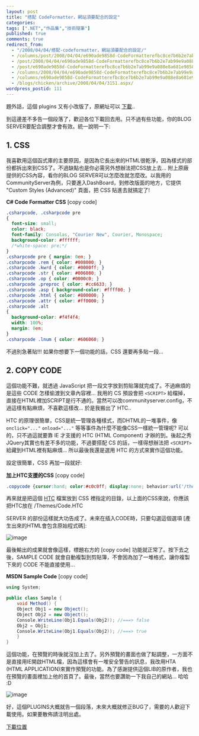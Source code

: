 ```yaml
---
layout: post
title: "搭配 CodeFormatter，網站須要配合的設定"
categories:
tags: [".NET","作品集","技術隨筆"]
published: true
comments: true
redirect_from:
  - "/2008/04/04/搭配-codeformatter，網站須要配合的設定/"
  - /columns/post/2008/04/04/e690ade9858d-CodeFormatterefbc8ce7b6b2e7ab99e9a088e8a681e9858de59088e79a84e8a8ade5ae9a.aspx/
  - /post/2008/04/04/e690ade9858d-CodeFormatterefbc8ce7b6b2e7ab99e9a088e8a681e9858de59088e79a84e8a8ade5ae9a.aspx/
  - /post/e690ade9858d-CodeFormatterefbc8ce7b6b2e7ab99e9a088e8a681e9858de59088e79a84e8a8ade5ae9a.aspx/
  - /columns/2008/04/04/e690ade9858d-CodeFormatterefbc8ce7b6b2e7ab99e9a088e8a681e9858de59088e79a84e8a8ade5ae9a.aspx/
  - /columns/e690ade9858d-CodeFormatterefbc8ce7b6b2e7ab99e9a088e8a681e9858de59088e79a84e8a8ade5ae9a.aspx/
  - /blogs/chicken/archive/2008/04/04/3151.aspx/
wordpress_postid: 111
---
```


題外話，這個 plugins 又有小改版了，原網址可以 [下載](http://www.chicken-house.net/files/chicken/ChickenHouse.LiveWriterAddIns.zip).. 

到這邊差不多告一個段落了，歡迎各位下載回去用。只不過有些功能，你的BLOG SERVER要配合調整才會有效。統一說明一下: 

## 1. **CSS** 

我喜歡用這個函式庫的主要原因，是因為它長出來的HTML很乾淨，因為樣式的部份都拆出來到CSS了。不過缺點也是你必需另外想辦法把CSS放上去... 附上原廠提供的CSS內容，看你的BLOG SERVER可以怎麼改就怎麼改。以我用的CommunityServer為例，只要進入DashBoard，到修改版面的地方，它提供 "Custom Styles (Advanced)" 頁面，把 CSS 貼進去就搞定了! 

**C# Code Formatter CSS** [copy code]

```css
.csharpcode, .csharpcode pre
{
  font-size: small;
  color: black;
  font-family: Consolas, "Courier New", Courier, Monospace;
  background-color: #ffffff;
  /*white-space: pre;*/
}
.csharpcode pre { margin: 0em; }
.csharpcode .rem { color: #008000; }
.csharpcode .kwrd { color: #0000ff; }
.csharpcode .str { color: #006080; }
.csharpcode .op { color: #0000c0; }
.csharpcode .preproc { color: #cc6633; }
.csharpcode .asp { background-color: #ffff00; }
.csharpcode .html { color: #800000; }
.csharpcode .attr { color: #ff0000; }
.csharpcode .alt 
{
  background-color: #f4f4f4;
  width: 100%;
  margin: 0em;
}
.csharpcode .lnum { color: #606060; }
```

不過別急著貼!!! 如果你想要下一個功能的話，CSS 還要再多貼一段... 

## 2. **COPY CODE** 

這個功能不難，就透過 JavaScript 把一段文字放到剪貼簿就完成了。不過麻煩的是這些 CODE 怎樣偷渡到文章內容裡... 我用的 CS 預設會把 `<SCRIPT>` 給檔掉，直接在HTML裡加SCRIPT是行不通的。當然可以改communityserver.config，不過這樣有點麻煩，不喜歡這樣改... 於是我搬出了 HTC.. 

HTC 的原理很簡單，CSS是統一管理各種樣式，而DHTML的一堆事件，像 `onclick="..."` `onload="..."` 等等事件為什麼不能像CSS一樣統一管理呢? 可以的，只不過這就要靠 IE 才支援的 HTC (HTML Component) 才辦的到。後起之秀JQuery其實也有差不多的功能，不過要搭配 CS 的話，一樣得想辦法把 `<SCRIPT>` 給藏到HTML裡有點麻煩... 所以最後我還是選用 HTC 的方式來實作這個功能。 

設定很簡單，CSS 再加一段就好: 

**加上HTC支援的CSS** [copy code]

```css
.copycode {cursor:hand; color:#c0c0ff; display:none; behavior:url('/themes/code.htc'); }
```

再來就是把這個 [HTC](/themes/code.htc) 檔案放到 CSS 裡指定的目錄，以上面的CSS來說，你應該把HTC放在 /Themes/Code.HTC 

SERVER 的部份這樣就大功告成了。未來在插入CODE時，只要勾選這個選項 [產生出來的HTML會包含原始程式碼]: 

![image](/wp-content/be-files/WindowsLiveWriter/CodeFormatter_9FE0/image_9.png)

最後輸出的成果就會像這樣，標題右方的 [copy code] 功能就正常了。按下去之後，SAMPLE CODE 就會自動複製到剪貼簿，不會因為加了一堆格式，讓你複製下來的 CODE 不能直接使用... 

**MSDN Sample Code** [copy code]

```csharp
using System;

public class Sample {
    void Method() {
    Object Obj1 = new Object();
    Object Obj2 = new Object();
    Console.WriteLine(Obj1.Equals(Obj2)); //===> false
    Obj2 = Obj1;
    Console.WriteLine(Obj1.Equals(Obj2)); //===> true
    }
}
```

這個功能，在預覽的時後就沒加上去了。另外預覽的畫面也做了點調整，一方面不是直接用IE開啟HTML檔，因為這樣會有一堆安全警告的訊息，我改用HTA (HTML APPLICATION)來實作預覽的功能。為了感謝提供這個LIB的原作者，我也在預覽的畫面裡加上他的首頁了。最後，當然也要讚助一下我自己的網站... 哈哈 :D 

![image](/wp-content/be-files/WindowsLiveWriter/CodeFormatter_9FE0/image_8.png)

好，這個PLUGINS大概就告一個段落，未來大概就修正BUG了，需要的人歡迎下載使用。如果要散佈請注明出處。 

[下載位置](http://www.chicken-house.net/files/chicken/ChickenHouse.LiveWriterAddIns.zip)
